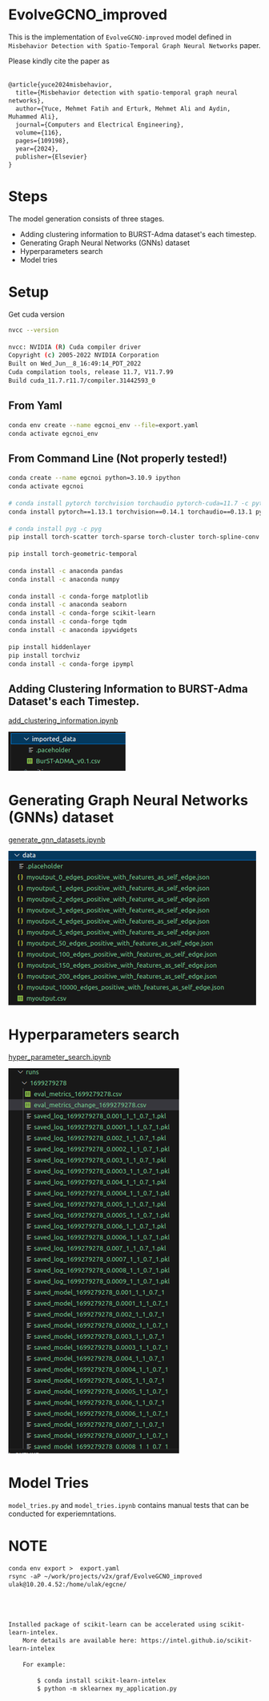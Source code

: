 # EvolveGCNO_improved
This is the implementation of `EvolveGCNO-improved` model defined in `Misbehavior Detection with Spatio-Temporal Graph Neural Networks` paper.

Please kindly cite the paper as 

```bibtext

@article{yuce2024misbehavior,
  title={Misbehavior detection with spatio-temporal graph neural networks},
  author={Yuce, Mehmet Fatih and Erturk, Mehmet Ali and Aydin, Muhammed Ali},
  journal={Computers and Electrical Engineering},
  volume={116},
  pages={109198},
  year={2024},
  publisher={Elsevier}
}

```

# Steps
The model generation consists of three stages.

* Adding clustering information to BURST-Adma dataset's each timestep.
* Generating Graph Neural Networks (GNNs) dataset
* Hyperparameters search
* Model tries

# Setup

Get cuda version

```bash
nvcc --version

nvcc: NVIDIA (R) Cuda compiler driver
Copyright (c) 2005-2022 NVIDIA Corporation
Built on Wed_Jun__8_16:49:14_PDT_2022
Cuda compilation tools, release 11.7, V11.7.99
Build cuda_11.7.r11.7/compiler.31442593_0

```

## From Yaml

```bash
conda env create --name egcnoi_env --file=export.yaml
conda activate egcnoi_env
```

## From Command Line (Not properly tested!)
```bash
conda create --name egcnoi python=3.10.9 ipython
conda activate egcnoi

# conda install pytorch torchvision torchaudio pytorch-cuda=11.7 -c pytorch -c nvidia
conda install pytorch==1.13.1 torchvision==0.14.1 torchaudio==0.13.1 pytorch-cuda=11.7 -c pytorch -c nvidia

# conda install pyg -c pyg
pip install torch-scatter torch-sparse torch-cluster torch-spline-conv torch-geometric -f https://data.pyg.org/whl/torch-1.13.1+cu117.html

pip install torch-geometric-temporal

conda install -c anaconda pandas
conda install -c anaconda numpy

conda install -c conda-forge matplotlib
conda install -c anaconda seaborn
conda install -c conda-forge scikit-learn
conda install -c conda-forge tqdm
conda install -c anaconda ipywidgets

pip install hiddenlayer
pip install torchviz
conda install -c conda-forge ipympl
```

## Adding Clustering Information to BURST-Adma Dataset's each Timestep.

 
[add_clustering_information.ipynb](./add_clustering_information.ipynb)

![Imported Data Folder](./docs/imported_data_folder.png)



# Generating Graph Neural Networks (GNNs) dataset

[generate_gnn_datasets.ipynb](./generate_gnn_datasets.ipynb)

![Generated Files](./docs/generated_files.png)


# Hyperparameters search

[hyper_parameter_search.ipynb](./hyper_parameter_search.ipynb)

![Hyper parameter search](./docs/hyper_parameter_search.png)


# Model Tries

`model_tries.py` and `model_tries.ipynb` contains manual tests that can be conducted for experiemntations.

# NOTE

```
conda env export >  export.yaml
rsync -aP ~/work/projects/v2x/graf/EvolveGCNO_improved ulak@10.20.4.52:/home/ulak/egcne/




Installed package of scikit-learn can be accelerated using scikit-learn-intelex.
    More details are available here: https://intel.github.io/scikit-learn-intelex

    For example:

        $ conda install scikit-learn-intelex
        $ python -m sklearnex my_application.py




```